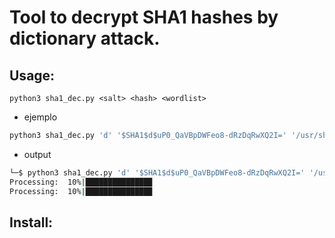 # Tool to decrypt SHA1 hashes by dictionary attack.

## Usage:
```
python3 sha1_dec.py <salt> <hash> <wordlist>
```

- ejemplo
```bash
python3 sha1_dec.py 'd' '$SHA1$d$uP0_QaVBpDWFeo8-dRzDqRwXQ2I=' '/usr/share/wordlists/rockyou.txt'
```

- output

```bash
└─$ python3 sha1_dec.py 'd' '$SHA1$d$uP0_QaVBpDWFeo8-dRzDqRwXQ2I=' '/usr/share/wordlists/rockyou.txt'
Processing:  10%|██████████████▉                                                                                                                                  | 1477066/14344392 [00:03<00:30, 418313.64it/s]Found Password:monkeybizness, hash:$SHA1$d$uP0_QaVBpDWFeo8-dRzDqRwXQ2I=
Processing:  10%|██████████████▉                                                                                                                                  | 1478437/14344392 [00:03<00:31, 413593.99it/s]
```
## Install:

```

```
